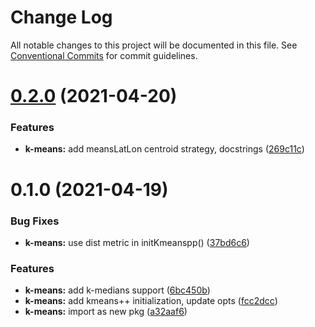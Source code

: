 # Change Log

All notable changes to this project will be documented in this file.
See [Conventional Commits](https://conventionalcommits.org) for commit guidelines.

# [0.2.0](https://github.com/thi-ng/umbrella/compare/@thi.ng/k-means@0.1.0...@thi.ng/k-means@0.2.0) (2021-04-20)


### Features

* **k-means:** add meansLatLon centroid strategy, docstrings ([269c11c](https://github.com/thi-ng/umbrella/commit/269c11c10907351d98acfb929af5036a23a2e5c3))





# 0.1.0 (2021-04-19)


### Bug Fixes

* **k-means:** use dist metric in initKmeanspp() ([37bd6c6](https://github.com/thi-ng/umbrella/commit/37bd6c6ae062f903cea05bd6ce9d42e97aa5dbd9))


### Features

* **k-means:** add k-medians support ([6bc450b](https://github.com/thi-ng/umbrella/commit/6bc450b95e1ed93ab18a9045ce1d4ba324a61eb3))
* **k-means:** add kmeans++ initialization, update opts ([fcc2dcc](https://github.com/thi-ng/umbrella/commit/fcc2dcc9624dc77e99dc69bd54c466ea0d1f3988))
* **k-means:** import as new pkg ([a32aaf6](https://github.com/thi-ng/umbrella/commit/a32aaf63b703993adfb61766e36f9817aae1ed62))
